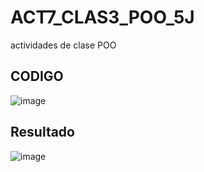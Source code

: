 # ACT7_CLAS3_POO_5J
actividades de clase POO
## CODIGO 
![image](https://github.com/user-attachments/assets/1a6ab600-9e0f-45c6-8f28-2c56d727cddb)
## Resultado
![image](https://github.com/user-attachments/assets/e038f84d-a616-4361-832e-f2373842ed46)
